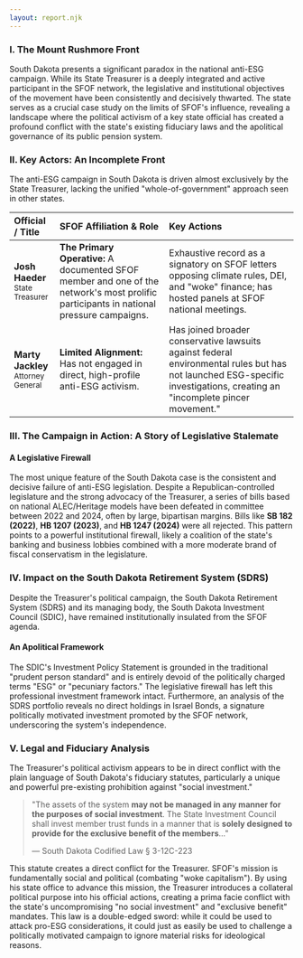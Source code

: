 ```yaml
---
layout: report.njk
---
```

### I. The Mount Rushmore Front

South Dakota presents a significant paradox in the national anti-ESG campaign. While its State Treasurer is a deeply integrated and active participant in the SFOF network, the legislative and institutional objectives of the movement have been consistently and decisively thwarted. The state serves as a crucial case study on the limits of SFOF's influence, revealing a landscape where the political activism of a key state official has created a profound conflict with the state's existing fiduciary laws and the apolitical governance of its public pension system.

### II. Key Actors: An Incomplete Front

The anti-ESG campaign in South Dakota is driven almost exclusively by the State Treasurer, lacking the unified "whole-of-government" approach seen in other states.

| Official / Title | SFOF Affiliation & Role | Key Actions |
| :--- | :--- | :--- |
| **Josh Haeder**<br><span style="font-size: smaller;">State Treasurer</span> | **The Primary Operative:** A documented SFOF member and one of the network's most prolific participants in national pressure campaigns. | Exhaustive record as a signatory on SFOF letters opposing climate rules, DEI, and "woke" finance; has hosted panels at SFOF national meetings. |
| **Marty Jackley**<br><span style="font-size: smaller;">Attorney General</span> | **Limited Alignment:** Has not engaged in direct, high-profile anti-ESG activism. | Has joined broader conservative lawsuits against federal environmental rules but has not launched ESG-specific investigations, creating an "incomplete pincer movement." |

### III. The Campaign in Action: A Story of Legislative Stalemate

#### A Legislative Firewall
The most unique feature of the South Dakota case is the consistent and decisive failure of anti-ESG legislation. Despite a Republican-controlled legislature and the strong advocacy of the Treasurer, a series of bills based on national ALEC/Heritage models have been defeated in committee between 2022 and 2024, often by large, bipartisan margins. Bills like **SB 182 (2022)**, **HB 1207 (2023)**, and **HB 1247 (2024)** were all rejected. This pattern points to a powerful institutional firewall, likely a coalition of the state's banking and business lobbies combined with a more moderate brand of fiscal conservatism in the legislature.

### IV. Impact on the South Dakota Retirement System (SDRS)

Despite the Treasurer's political campaign, the South Dakota Retirement System (SDRS) and its managing body, the South Dakota Investment Council (SDIC), have remained institutionally insulated from the SFOF agenda.

#### An Apolitical Framework
The SDIC's Investment Policy Statement is grounded in the traditional "prudent person standard" and is entirely devoid of the politically charged terms "ESG" or "pecuniary factors." The legislative firewall has left this professional investment framework intact. Furthermore, an analysis of the SDRS portfolio reveals no direct holdings in Israel Bonds, a signature politically motivated investment promoted by the SFOF network, underscoring the system's independence.

### V. Legal and Fiduciary Analysis

The Treasurer's political activism appears to be in direct conflict with the plain language of South Dakota's fiduciary statutes, particularly a unique and powerful pre-existing prohibition against "social investment."

> "The assets of the system **may not be managed in any manner for the purposes of social investment**. The State Investment Council shall invest member trust funds in a manner that is **solely designed to provide for the exclusive benefit of the members**..."
>
> — South Dakota Codified Law § 3-12C-223

This statute creates a direct conflict for the Treasurer. SFOF's mission is fundamentally social and political (combating "woke capitalism"). By using his state office to advance this mission, the Treasurer introduces a collateral political purpose into his official actions, creating a prima facie conflict with the state's uncompromising "no social investment" and "exclusive benefit" mandates. This law is a double-edged sword: while it could be used to attack pro-ESG considerations, it could just as easily be used to challenge a politically motivated campaign to ignore material risks for ideological reasons.
